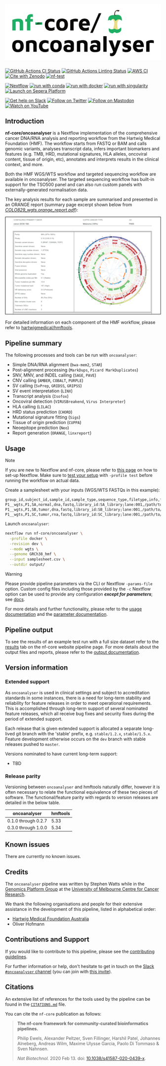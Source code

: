 <h1>
  <picture>
    <source media="(prefers-color-scheme: dark)" srcset="docs/images/nf-core-oncoanalyser_logo_dark.png">
    <img alt="nf-core/oncoanalyser" src="docs/images/nf-core-oncoanalyser_logo_light.png">
  </picture>
</h1>

[![GitHub Actions CI Status](https://github.com/nf-core/oncoanalyser/actions/workflows/ci.yml/badge.svg)](https://github.com/nf-core/oncoanalyser/actions/workflows/ci.yml)
[![GitHub Actions Linting Status](https://github.com/nf-core/oncoanalyser/actions/workflows/linting.yml/badge.svg)](https://github.com/nf-core/oncoanalyser/actions/workflows/linting.yml)
[![AWS CI](https://img.shields.io/badge/CI%20tests-full%20size-FF9900?labelColor=000000&logo=Amazon%20AWS)](https://nf-co.re/oncoanalyser/results)
[![Cite with Zenodo](http://img.shields.io/badge/DOI-10.5281/zenodo.XXXXXXX-1073c8?labelColor=000000)](https://doi.org/10.5281/zenodo.XXXXXXX)
[![nf-test](https://img.shields.io/badge/unit_tests-nf--test-337ab7.svg)](https://www.nf-test.com)

[![Nextflow](https://img.shields.io/badge/nextflow%20DSL2-%E2%89%A524.04.2-23aa62.svg)](https://www.nextflow.io/)
[![run with conda](http://img.shields.io/badge/run%20with-conda-3EB049?labelColor=000000&logo=anaconda)](https://docs.conda.io/en/latest/)
[![run with docker](https://img.shields.io/badge/run%20with-docker-0db7ed?labelColor=000000&logo=docker)](https://www.docker.com/)
[![run with singularity](https://img.shields.io/badge/run%20with-singularity-1d355c.svg?labelColor=000000)](https://sylabs.io/docs/)
[![Launch on Seqera Platform](https://img.shields.io/badge/Launch%20%F0%9F%9A%80-Seqera%20Platform-%234256e7)](https://cloud.seqera.io/launch?pipeline=https://github.com/nf-core/oncoanalyser)

[![Get help on Slack](http://img.shields.io/badge/slack-nf--core%20%23oncoanalyser-4A154B?labelColor=000000&logo=slack)](https://nfcore.slack.com/channels/oncoanalyser)
[![Follow on Twitter](http://img.shields.io/badge/twitter-%40nf__core-1DA1F2?labelColor=000000&logo=twitter)](https://twitter.com/nf_core)
[![Follow on Mastodon](https://img.shields.io/badge/mastodon-nf__core-6364ff?labelColor=FFFFFF&logo=mastodon)](https://mstdn.science/@nf_core)
[![Watch on YouTube](http://img.shields.io/badge/youtube-nf--core-FF0000?labelColor=000000&logo=youtube)](https://www.youtube.com/c/nf-core)

## Introduction

**nf-core/oncoanalyser** is a Nextflow implementation of the comprehensive cancer DNA/RNA analysis and reporting
workflow from the Hartwig Medical Foundation (HMF). The workflow starts from FASTQ or BAM and calls genomic variants,
analyses transcript data, infers important biomarkers and features (e.g. TMB, HRD, mutational signatures, HLA alleles,
oncoviral content, tissue of origin, etc), annotates and interprets results in the clinical context, and more.

Both the HMF WGS/WTS workflow and targeted sequencing workflow are available in oncoanalyser. The targeted sequencing
workflow has built-in support for the TSO500 panel and can also run custom panels with externally-generated
normalisation data.

The key analysis results for each sample are summarised and presented in an ORANGE report (summary page excerpt shown
below from _[COLO829_wgts.orange_report.pdf](https://pub-29f2e5b2b7384811bdbbcba44f8b5083.r2.dev/oncoanalyser/other/example_report/COLO829_wgts.orange_report.pdf)_):

<p align="center"><img width="750" src="docs/images/COLO829_wgts.orange_report.summary_section.png"></p>

For detailed information on each component of the HMF workflow, please refer to
[hartwigmedical/hmftools](https://github.com/hartwigmedical/hmftools/).

## Pipeline summary

The following processes and tools can be run with `oncoanalyser`:

- Simple DNA/RNA alignment (`bwa-mem2`, `STAR`)
- Post-alignment processing (`MarkDups`, `Picard MarkDuplicates`)
- SNV, MNV, and INDEL calling (`SAGE`, `PAVE`)
- CNV calling (`AMBER`, `COBALT`, `PURPLE`)
- SV calling (`SvPrep`, `GRIDSS`, `GRIPSS`)
- SV event interpretation (`LINX`)
- Transcript analysis (`Isofox`)
- Oncoviral detection (`VIRUSBreakend`, `Virus Interpreter`)
- HLA calling (`LILAC`)
- HRD status prediction (`CHORD`)
- Mutational signature fitting (`Sigs`)
- Tissue of origin prediction (`CUPPA`)
- Neoepitope prediction (`Neo`)
- Report generation (`ORANGE`, `linxreport`)

## Usage

> [!NOTE]
> If you are new to Nextflow and nf-core, please refer to [this page](https://nf-co.re/docs/usage/installation) on how to set-up Nextflow. Make sure to [test your setup](https://nf-co.re/docs/usage/introduction#how-to-run-a-pipeline) with `-profile test` before running the workflow on actual data.

Create a samplesheet with your inputs (WGS/WTS FASTQs in this example):

```csv
group_id,subject_id,sample_id,sample_type,sequence_type,filetype,info,filepath
P1__wgts,P1,SA,normal,dna,fastq,library_id:SA_library;lane:001,/path/to/SA.normal.dna.wgs.001.R1.fastq.gz;/path/to/SA.normal.dna.wgs.001.R2.fastq.gz
P1__wgts,P1,SB,tumor,dna,fastq,library_id:SB_library;lane:001,/path/to/SB.tumor.dna.wgs.001.R1.fastq.gz;/path/to/SB.tumor.dna.wgs.001.R2.fastq.gz
P1__wgts,P1,SC,tumor,rna,fastq,library_id:SC_library;lane:001,/path/to/SC.tumor.rna.wts.001.R1.fastq.gz;/path/to/SC.tumor.rna.wts.001.R2.fastq.gz
```

Launch `oncoanalyser`:

```bash
nextflow run nf-core/oncoanalyser \
  -profile docker \
  -revision dev \
  --mode wgts \
  --genome GRCh38_hmf \
  --input samplesheet.csv \
  --outdir output/
```

> [!WARNING]
> Please provide pipeline parameters via the CLI or Nextflow `-params-file` option. Custom config files including those provided by the `-c` Nextflow option can be used to provide any configuration _**except for parameters**_; see [docs](https://nf-co.re/docs/usage/getting_started/configuration#custom-configuration-files).

For more details and further functionality, please refer to the [usage documentation](https://nf-co.re/oncoanalyser/usage) and the [parameter documentation](https://nf-co.re/oncoanalyser/parameters).

## Pipeline output

To see the results of an example test run with a full size dataset refer to the [results](https://nf-co.re/oncoanalyser/results) tab on the nf-core website pipeline page.
For more details about the output files and reports, please refer to the
[output documentation](https://nf-co.re/oncoanalyser/output).

## Version information

### Extended support

As `oncoanalyser` is used in clinical settings and subject to accreditation standards in some instances, there is a need
for long-term stability and reliability for feature releases in order to meet operational requirements. This is
accomplished through long-term support of several nominated feature releases, which all receive bug fixes and security
fixes during the period of extended support.

Each release that is given extended support is allocated a separate long-lived git branch with the 'stable' prefix, e.g.
`stable/1.2.x`, `stable/1.5.x`. Feature development otherwise occurs on the `dev` branch with stable releases pushed to
`master`.

Versions nominated to have current long-term support:

- TBD

### Release parity

Versioning between `oncoanalyser` and hmftools naturally differ, however it is often necessary to relate the functional
equivalence of these two pieces of software. The functional/feature parity with regards to version releases are detailed
in the below table.

| oncoanalyser        | hmftools |
| ------------------- | -------- |
| 0.1.0 through 0.2.7 | 5.33     |
| 0.3.0 through 1.0.0 | 5.34     |

## Known issues

There are currently no known issues.

## Credits

The `oncoanalyser` pipeline was written by Stephen Watts while in the [Genomics Platform
Group](https://mdhs.unimelb.edu.au/centre-for-cancer-research/our-research/genomics-platform-group) at the [University
of Melbourne Centre for Cancer Research](https://mdhs.unimelb.edu.au/centre-for-cancer-research).

We thank the following organisations and people for their extensive assistance in the development of this pipeline,
listed in alphabetical order:

- [Hartwig Medical Foundation
  Australia](https://www.hartwigmedicalfoundation.nl/en/partnerships/hartwig-medical-foundation-australia/)
- Oliver Hofmann

## Contributions and Support

If you would like to contribute to this pipeline, please see the [contributing guidelines](.github/CONTRIBUTING.md).

For further information or help, don't hesitate to get in touch on the [Slack `#oncoanalyser`
channel](https://nfcore.slack.com/channels/oncoanalyser) (you can join with [this invite](https://nf-co.re/join/slack)).

## Citations

<!-- TODO nf-core: Add citation for pipeline after first release. Uncomment lines below and update Zenodo doi and badge at the top of this file. -->
<!-- If you use nf-core/oncoanalyser for your analysis, please cite it using the following doi: [10.5281/zenodo.XXXXXX](https://doi.org/10.5281/zenodo.XXXXXX) --><!-- TODO nf-core: Add bibliography of tools and data used in your pipeline -->

An extensive list of references for the tools used by the pipeline can be found in the [`CITATIONS.md`](CITATIONS.md)
file.

You can cite the `nf-core` publication as follows:

> **The nf-core framework for community-curated bioinformatics pipelines.**
>
> Philip Ewels, Alexander Peltzer, Sven Fillinger, Harshil Patel, Johannes Alneberg, Andreas Wilm, Maxime Ulysse Garcia,
> Paolo Di Tommaso & Sven Nahnsen.
>
> _Nat Biotechnol._ 2020 Feb 13. doi: [10.1038/s41587-020-0439-x](https://dx.doi.org/10.1038/s41587-020-0439-x).

